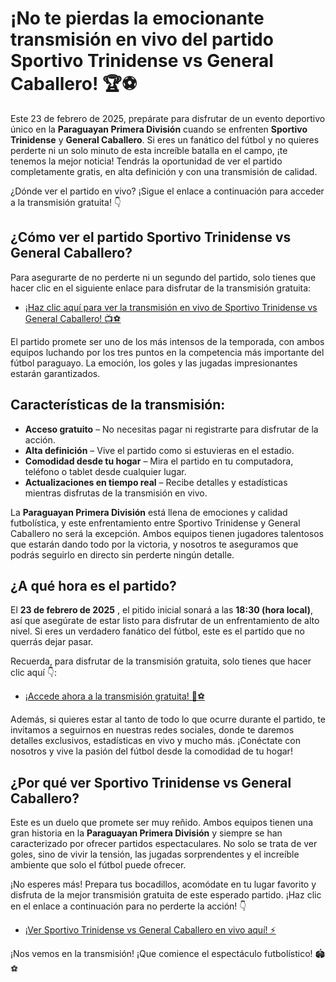 # ¡No te pierdas la emocionante transmisión en vivo del partido Sportivo Trinidense vs General Caballero! 🏆⚽

Este 23 de febrero de 2025, prepárate para disfrutar de un evento deportivo único en la **Paraguayan Primera División** cuando se enfrenten **Sportivo Trinidense** y **General Caballero**. Si eres un fanático del fútbol y no quieres perderte ni un solo minuto de esta increíble batalla en el campo, ¡te tenemos la mejor noticia! Tendrás la oportunidad de ver el partido completamente gratis, en alta definición y con una transmisión de calidad.

¿Dónde ver el partido en vivo? ¡Sigue el enlace a continuación para acceder a la transmisión gratuita! 👇

## ¿Cómo ver el partido Sportivo Trinidense vs General Caballero?

Para asegurarte de no perderte ni un segundo del partido, solo tienes que hacer clic en el siguiente enlace para disfrutar de la transmisión gratuita:

- [¡Haz clic aquí para ver la transmisión en vivo de Sportivo Trinidense vs General Caballero! 📺⚽](https://tinyurl.com/livestreamfreeo?st=Sportivo+Trinidense+vs+General+Caballero&si=gh)

El partido promete ser uno de los más intensos de la temporada, con ambos equipos luchando por los tres puntos en la competencia más importante del fútbol paraguayo. La emoción, los goles y las jugadas impresionantes estarán garantizados.

## Características de la transmisión:

- **Acceso gratuito** – No necesitas pagar ni registrarte para disfrutar de la acción.
- **Alta definición** – Vive el partido como si estuvieras en el estadio.
- **Comodidad desde tu hogar** – Mira el partido en tu computadora, teléfono o tablet desde cualquier lugar.
- **Actualizaciones en tiempo real** – Recibe detalles y estadísticas mientras disfrutas de la transmisión en vivo.

La **Paraguayan Primera División** está llena de emociones y calidad futbolística, y este enfrentamiento entre Sportivo Trinidense y General Caballero no será la excepción. Ambos equipos tienen jugadores talentosos que estarán dando todo por la victoria, y nosotros te aseguramos que podrás seguirlo en directo sin perderte ningún detalle.

## ¿A qué hora es el partido?

El **23 de febrero de 2025** , el pitido inicial sonará a las **18:30 (hora local)**, así que asegúrate de estar listo para disfrutar de un enfrentamiento de alto nivel. Si eres un verdadero fanático del fútbol, este es el partido que no querrás dejar pasar.

Recuerda, para disfrutar de la transmisión gratuita, solo tienes que hacer clic aquí 👇:

- [¡Accede ahora a la transmisión gratuita! 📲⚽](https://tinyurl.com/livestreamfreeo?st=Sportivo+Trinidense+vs+General+Caballero&si=gh)

Además, si quieres estar al tanto de todo lo que ocurre durante el partido, te invitamos a seguirnos en nuestras redes sociales, donde te daremos detalles exclusivos, estadísticas en vivo y mucho más. ¡Conéctate con nosotros y vive la pasión del fútbol desde la comodidad de tu hogar!

## ¿Por qué ver Sportivo Trinidense vs General Caballero?

Este es un duelo que promete ser muy reñido. Ambos equipos tienen una gran historia en la **Paraguayan Primera División** y siempre se han caracterizado por ofrecer partidos espectaculares. No solo se trata de ver goles, sino de vivir la tensión, las jugadas sorprendentes y el increíble ambiente que solo el fútbol puede ofrecer.

¡No esperes más! Prepara tus bocadillos, acomódate en tu lugar favorito y disfruta de la mejor transmisión gratuita de este esperado partido. ¡Haz clic en el enlace a continuación para no perderte la acción! 👇

- [¡Ver Sportivo Trinidense vs General Caballero en vivo aquí! ⚡](https://tinyurl.com/livestreamfreeo?st=Sportivo+Trinidense+vs+General+Caballero&si=gh)

¡Nos vemos en la transmisión! ¡Que comience el espectáculo futbolístico! 🏟️⚽
